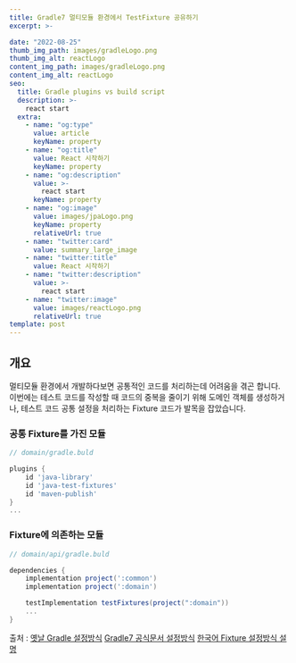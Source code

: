 ```yaml
---
title: Gradle7 멀티모듈 환경에서 TestFixture 공유하기
excerpt: >-

date: "2022-08-25"
thumb_img_path: images/gradleLogo.png
thumb_img_alt: reactLogo
content_img_path: images/gradleLogo.png
content_img_alt: reactLogo
seo:
  title: Gradle plugins vs build script
  description: >-
    react start
  extra:
    - name: "og:type"
      value: article
      keyName: property
    - name: "og:title"
      value: React 시작하기
      keyName: property
    - name: "og:description"
      value: >-
        react start
      keyName: property
    - name: "og:image"
      value: images/jpaLogo.png
      keyName: property
      relativeUrl: true
    - name: "twitter:card"
      value: summary_large_image
    - name: "twitter:title"
      value: React 시작하기
    - name: "twitter:description"
      value: >-
        react start
    - name: "twitter:image"
      value: images/reactLogo.png
      relativeUrl: true
template: post
---
```



## 개요
멀티모듈 환경에서 개발하다보면 공통적인 코드를 처리하는데 어려움을 겪곤 합니다.   
이번에는 테스트 코드를 작성할 때 코드의 중복을 줄이기 위해 도메인 객체를 생성하거나, 테스트 코드 공통 설정을 처리하는 Fixture 코드가 발목을 잡았습니다. 

### 공통 Fixture를 가진 모듈
```groovy
// domain/gradle.buld

plugins {
    id 'java-library'
    id 'java-test-fixtures'
    id 'maven-publish'
}
...
```

### Fixture에 의존하는 모듈
```groovy
// domain/api/gradle.buld

dependencies {
    implementation project(':common')
    implementation project(':domain')  

    testImplementation testFixtures(project(":domain"))
    ...
}
```

출처 : 
[옛날 Gradle 설정방식](https://stackoverflow.com/questions/5644011/multi-project-test-dependencies-with-gradle)
[Gradle7 공식문서 설정방식](https://docs.gradle.org/current/userguide/java_testing.html#sec:java_test_fixtures)
[한국어 Fixture 설정방식 설명](https://bottom-to-top.tistory.com/58)